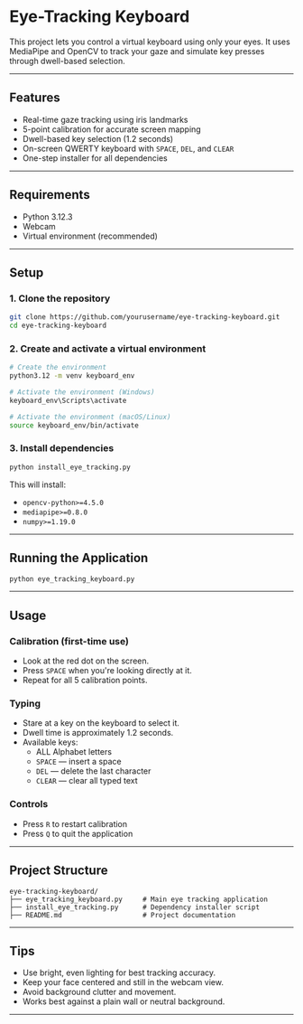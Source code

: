 
# Eye-Tracking Keyboard

This project lets you control a virtual keyboard using only your eyes. It uses MediaPipe and OpenCV to track your gaze and simulate key presses through dwell-based selection.

---

## Features

- Real-time gaze tracking using iris landmarks
- 5-point calibration for accurate screen mapping
- Dwell-based key selection (1.2 seconds)
- On-screen QWERTY keyboard with `SPACE`, `DEL`, and `CLEAR`
- One-step installer for all dependencies

---

## Requirements

- Python 3.12.3
- Webcam
- Virtual environment (recommended)

---

## Setup

### 1. Clone the repository

```bash
git clone https://github.com/yourusername/eye-tracking-keyboard.git
cd eye-tracking-keyboard
```

### 2. Create and activate a virtual environment

```bash
# Create the environment
python3.12 -m venv keyboard_env

# Activate the environment (Windows)
keyboard_env\Scripts\activate

# Activate the environment (macOS/Linux)
source keyboard_env/bin/activate
```

### 3. Install dependencies

```bash
python install_eye_tracking.py
```

This will install:

- `opencv-python>=4.5.0`
- `mediapipe>=0.8.0`
- `numpy>=1.19.0`

---

## Running the Application

```bash
python eye_tracking_keyboard.py
```

---

## Usage

### Calibration (first-time use)

- Look at the red dot on the screen.
- Press `SPACE` when you're looking directly at it.
- Repeat for all 5 calibration points.

### Typing

- Stare at a key on the keyboard to select it.
- Dwell time is approximately 1.2 seconds.
- Available keys:
  - ALL Alphabet letters 
  - `SPACE` — insert a space
  - `DEL` — delete the last character
  - `CLEAR` — clear all typed text

### Controls

- Press `R` to restart calibration
- Press `Q` to quit the application

---

## Project Structure

```text
eye-tracking-keyboard/
├── eye_tracking_keyboard.py     # Main eye tracking application
├── install_eye_tracking.py      # Dependency installer script
├── README.md                    # Project documentation
```

---

## Tips

- Use bright, even lighting for best tracking accuracy.
- Keep your face centered and still in the webcam view.
- Avoid background clutter and movement.
- Works best against a plain wall or neutral background.

---

